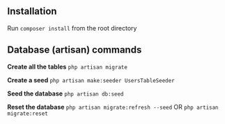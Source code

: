## Installation

Run `composer install` from the root directory

## Database (artisan) commands

**Create all the tables**
`php artisan migrate`

**Create a seed**
`php artisan make:seeder UsersTableSeeder`

**Seed the database**
`php artisan db:seed`

**Reset the database**
`php artisan migrate:refresh --seed`
OR
`php artisan migrate:reset`
